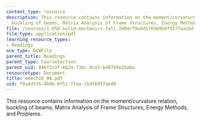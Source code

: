 ```yaml
---
content_type: resource
description: This resource contains information on the moment/curvature relation,
  buckling of beams, Matrix Analysis of Frame Structures, Energy Methods, and Problems.
file: /courses/1-050-solid-mechanics-fall-2004/f9a4d5764b9b0f51ffaacbdf69f7aed8_emech10_04.pdf
file_type: application/pdf
learning_resource_types:
- Readings
ocw_type: OCWFile
parent_title: Readings
parent_type: CourseSection
parent_uid: 046f2c3f-662d-736c-dce5-648789e2ba0a
resourcetype: Document
title: emech10_04.pdf
uid: f9a4d576-4b9b-0f51-ffaa-cbdf69f7aed8
---
```

This resource contains information on the moment/curvature relation, buckling of beams, Matrix Analysis of Frame Structures, Energy Methods, and Problems.

